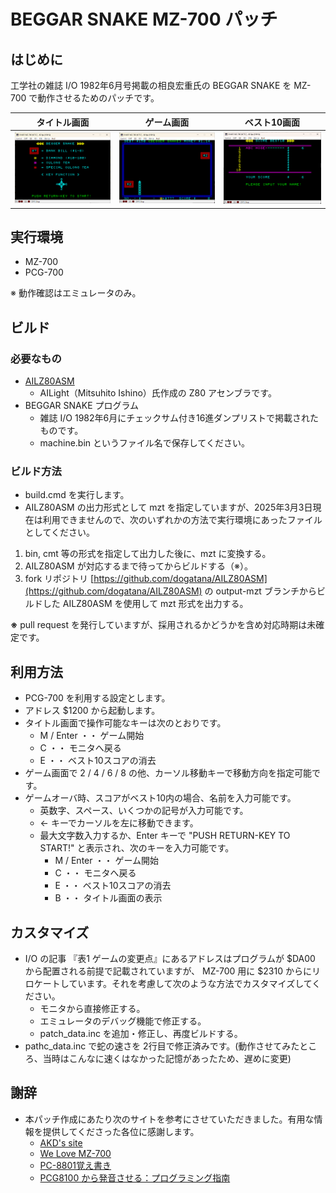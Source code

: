 # BEGGAR SNAKE MZ-700 パッチ

## はじめに

工学社の雑誌 I/O 1982年6月号掲載の相良宏重氏の BEGGAR SNAKE を MZ-700 で動作させるためのパッチです。

| タイトル画面       | ゲーム画面           | ベスト10画面 |
| --                 | --                   | --           |
|![title](title.png) | ![screen](screen.png)|![best10](best10.png)|

## 実行環境

- MZ-700
- PCG-700

※ 動作確認はエミュレータのみ。

## ビルド

### 必要なもの

- [AILZ80ASM](https://github.com/AILight/AILZ80ASM)
    - AILight（Mitsuhito Ishino）氏作成の Z80 アセンブラです。
- BEGGAR SNAKE プログラム
    - 雑誌 I/O 1982年6月にチェックサム付き16進ダンプリストで掲載されたものです。
    - machine.bin というファイル名で保存してください。

### ビルド方法

- build.cmd を実行します。
- AILZ80ASM の出力形式として mzt を指定していますが、2025年3月3日現在は利用できませんので、次のいずれかの方法で実行環境にあったファイルとしてください。
1. bin, cmt 等の形式を指定して出力した後に、mzt に変換する。
2. AILZ80ASM が対応するまで待ってからビルドする（※）。
3. fork リポジトリ [https://github.com/dogatana/AILZ80ASM](https://github.com/dogatana/AILZ80ASM) の output-mzt ブランチからビルドした AILZ80ASM を使用して mzt 形式を出力する。

__※__ pull request を発行していますが、採用されるかどうかを含め対応時期は未確定です。

## 利用方法

- PCG-700 を利用する設定とします。
- アドレス $1200 から起動します。
- タイトル画面で操作可能なキーは次のとおりです。
    - M / Enter ・・ ゲーム開始
    - C ・・ モニタへ戻る
    - E ・・ ベスト10スコアの消去
- ゲーム画面で 2 / 4 / 6 / 8 の他、カーソル移動キーで移動方向を指定可能です。
- ゲームオーバ時、スコアがベスト10内の場合、名前を入力可能です。
    - 英数字、スペース、いくつかの記号が入力可能です。
    - ← キーでカーソルを左に移動できます。
    - 最大文字数入力するか、Enter キーで "PUSH RETURN-KEY TO START!" と表示され、次のキーを入力可能です。
        - M / Enter ・・ ゲーム開始
        - C ・・ モニタへ戻る
        - E ・・ ベスト10スコアの消去
        - B ・・ タイトル画面の表示

## カスタマイズ

- I/O の記事 『表1 ゲームの変更点』にあるアドレスはプログラムが $DA00 から配置される前提で記載されていますが、 MZ-700 用に $2310 からにリロケートしています。それを考慮して次のような方法でカスタマイズしてください。
    - モニタから直接修正する。
    - エミュレータのデバッグ機能で修正する。
    - patch_data.inc を追加・修正し、再度ビルドする。
- pathc_data.inc で蛇の速さを 2行目で修正済みです。(動作させてみたところ、当時はこんなに速くはなかった記憶があったため、遅めに変更)

## 謝辞

- 本パッチ作成にあたり次のサイトを参考にさせていただきました。有用な情報を提供してくださった各位に感謝します。
    - [AKD's site](http://mzakd.cool.coocan.jp/) 
    - [We Love MZ-700](http://www.maroon.dti.ne.jp/youkan/mz700/index.html)
    - [PC-8801覚え書き](http://www.maroon.dti.ne.jp/youkan/pc88/index.html)
    - [PCG8100 から発音させる：プログラミング指南](https://codeknowledge.livedoor.blog/archives/12640499.html)